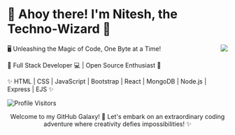 <h1 align="left">👋 Ahoy there! I'm Nitesh, the Techno-Wizard 🤖</h1>

<img align="right" src="https://github-readme-stats.vercel.app/api?username=connectnitesh&show_icons=true&icon_color=00FFFF&text_color=F4F4F4&bg_color=00000000&ring_color=00FFFF&hide_title=true&hide_border=false" />

🖥️ Unleashing the Magic of Code, One Byte at a Time! 

🌟 Full Stack Developer 💻 | Open Source Enthusiast 🚀

✨ HTML | CSS | JavaScript | Bootstrap | React  | MongoDB | Node.js  | Express  | EJS ✨

![Profile Visitors](https://komarev.com/ghpvc/?username=connectnitesh&color=008B8B&style=plastic&label=Visitors)

<p align="center"> Welcome to my GitHub Galaxy! 🌌 Let's embark on an extraordinary coding adventure where creativity defies impossibilities! ✨ </p>
